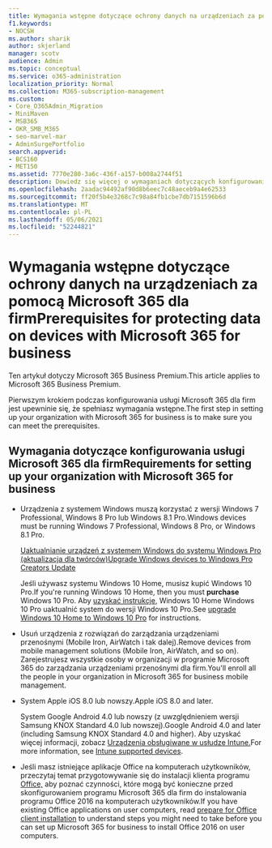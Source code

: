 ```yaml
---
title: Wymagania wstępne dotyczące ochrony danych na urządzeniach za pomocą Microsoft 365 dla firm
f1.keywords:
- NOCSH
ms.author: sharik
author: skjerland
manager: scotv
audience: Admin
ms.topic: conceptual
ms.service: o365-administration
localization_priority: Normal
ms.collection: M365-subscription-management
ms.custom:
- Core_O365Admin_Migration
- MiniMaven
- MSB365
- OKR_SMB_M365
- seo-marvel-mar
- AdminSurgePortfolio
search.appverid:
- BCS160
- MET150
ms.assetid: 7770e280-3a6c-436f-a157-b008a2744f51
description: Dowiedz się więcej o wymaganiach dotyczących konfigurowania usługi Microsoft 365 dla firm i ochrony danych służbowych na urządzeniach użytkowników.
ms.openlocfilehash: 2aadac94492af90d8b6eec7c48aeceb9a4e62533
ms.sourcegitcommit: ff20f5b4e3268c7c98a84fb1cbe7db7151596b6d
ms.translationtype: MT
ms.contentlocale: pl-PL
ms.lasthandoff: 05/06/2021
ms.locfileid: "52244821"
---
```

# <a name="prerequisites-for-protecting-data-on-devices-with-microsoft-365-for-business"></a><span data-ttu-id="4da5f-103">Wymagania wstępne dotyczące ochrony danych na urządzeniach za pomocą Microsoft 365 dla firm</span><span class="sxs-lookup"><span data-stu-id="4da5f-103">Prerequisites for protecting data on devices with Microsoft 365 for business</span></span>

<span data-ttu-id="4da5f-104">Ten artykuł dotyczy Microsoft 365 Business Premium.</span><span class="sxs-lookup"><span data-stu-id="4da5f-104">This article applies to Microsoft 365 Business Premium.</span></span>

<span data-ttu-id="4da5f-105">Pierwszym krokiem podczas konfigurowania usługi Microsoft 365 dla firm jest upewninie się, że spełniasz wymagania wstępne.</span><span class="sxs-lookup"><span data-stu-id="4da5f-105">The first step in setting up your organization with Microsoft 365 for business is to make sure you can meet the prerequisites.</span></span>
  
## <a name="requirements-for-setting-up-your-organization-with-microsoft-365-for-business"></a><span data-ttu-id="4da5f-106">Wymagania dotyczące konfigurowania usługi Microsoft 365 dla firm</span><span class="sxs-lookup"><span data-stu-id="4da5f-106">Requirements for setting up your organization with Microsoft 365 for business</span></span>

- <span data-ttu-id="4da5f-107">Urządzenia z systemem Windows muszą korzystać z wersji Windows 7 Professional, Windows 8 Pro lub Windows 8.1 Pro.</span><span class="sxs-lookup"><span data-stu-id="4da5f-107">Windows devices must be running Windows 7 Professional, Windows 8 Pro, or Windows 8.1 Pro.</span></span>
    
    [<span data-ttu-id="4da5f-108">Uaktualnianie urządzeń z systemem Windows do systemu Windows Pro (aktualizacja dla twórców)</span><span class="sxs-lookup"><span data-stu-id="4da5f-108">Upgrade Windows devices to Windows Pro Creators Update</span></span>](upgrade-to-windows-pro-creators-update.md)
    
    <span data-ttu-id="4da5f-109">Jeśli używasz systemu Windows 10 Home, musisz kupić  Windows 10 Pro.</span><span class="sxs-lookup"><span data-stu-id="4da5f-109">If you're running Windows 10 Home, then you must **purchase** Windows  10 Pro.</span></span> <span data-ttu-id="4da5f-110">Aby [uzyskać instrukcje,](../business-video/upgrade.md) Windows 10 Home Windows 10 Pro uaktualnić system do wersji Windows 10 Pro.</span><span class="sxs-lookup"><span data-stu-id="4da5f-110">See [upgrade Windows 10 Home to Windows 10 Pro](../business-video/upgrade.md) for instructions.</span></span> 
    
- <span data-ttu-id="4da5f-111">Usuń urządzenia z rozwiązań do zarządzania urządzeniami przenośnymi (Mobile Iron, AirWatch i tak dalej).</span><span class="sxs-lookup"><span data-stu-id="4da5f-111">Remove devices from mobile management solutions (Mobile Iron, AirWatch, and so on).</span></span> <span data-ttu-id="4da5f-112">Zarejestrujesz wszystkie osoby w organizacji w programie Microsoft 365 do zarządzania urządzeniami przenośnymi dla firm.</span><span class="sxs-lookup"><span data-stu-id="4da5f-112">You'll enroll all the people in your organization in Microsoft 365 for business mobile management.</span></span>
    
- <span data-ttu-id="4da5f-113">System Apple iOS 8.0 lub nowszy.</span><span class="sxs-lookup"><span data-stu-id="4da5f-113">Apple iOS 8.0 and later.</span></span>
    
    <span data-ttu-id="4da5f-114">System Google Android 4.0 lub nowszy (z uwzględnieniem wersji Samsung KNOX Standard 4.0 lub nowszej).</span><span class="sxs-lookup"><span data-stu-id="4da5f-114">Google Android 4.0 and later (including Samsung KNOX Standard 4.0 and higher).</span></span> <span data-ttu-id="4da5f-115">Aby uzyskać więcej informacji, zobacz [Urządzenia obsługiwane w usłudze Intune.](/mem/intune/fundamentals/supported-devices-browsers)</span><span class="sxs-lookup"><span data-stu-id="4da5f-115">For more information, see [Intune supported devices](/mem/intune/fundamentals/supported-devices-browsers).</span></span>
    
- <span data-ttu-id="4da5f-116">Jeśli masz istniejące aplikacje Office na komputerach użytkowników, przeczytaj temat przygotowywanie się do instalacji klienta programu [Office,](prepare-for-office-client-deployment.md) aby poznać czynności, które mogą być konieczne przed skonfigurowaniem programu Microsoft 365 dla firm do instalowania programu Office 2016 na komputerach użytkowników.</span><span class="sxs-lookup"><span data-stu-id="4da5f-116">If you have existing Office applications on user computers, read [prepare for Office client installation](prepare-for-office-client-deployment.md) to understand steps you might need to take before you can set up Microsoft 365 for business to install Office 2016 on user computers.</span></span>